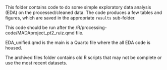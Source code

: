 This folder contains code to do some simple exploratory data analysis (EDA) on the processed/cleaned data.
The code produces a few tables and figures, which are saved in the appropriate `results` sub-folder.

This code should be run after the /R/processing-code/MADAproject_pt2_ruiz.qmd file. 

EDA_unified.qmd is the main is a Quarto file where the all EDA code is housed. 

The archived files folder contains old R scripts that may not be complete or use the most recent datasets. 

